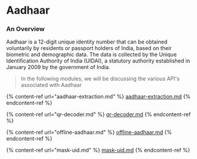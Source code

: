# Aadhaar

### An Overview

Aadhaar is a 12-digit unique identity number that can be obtained voluntarily by residents or passport holders of India, based on their biometric and demographic data. The data is collected by the Unique Identification Authority of India (UIDAI), a statutory authority established in January 2009 by the government of India.

> In the following modules, we will be discussing the various API's associated with Aadhaar

{% content-ref url="aadhaar-extraction.md" %}
[aadhaar-extraction.md](aadhaar-extraction.md)
{% endcontent-ref %}

{% content-ref url="qr-decoder.md" %}
[qr-decoder.md](qr-decoder.md)
{% endcontent-ref %}

{% content-ref url="offline-aadhaar.md" %}
[offline-aadhaar.md](offline-aadhaar.md)
{% endcontent-ref %}

{% content-ref url="mask-uid.md" %}
[mask-uid.md](mask-uid.md)
{% endcontent-ref %}



###

